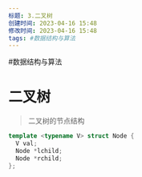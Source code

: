 ```yaml
---
标题: 3.二叉树
创建时间: 2023-04-16 15:48
修改时间: 2023-04-16 15:48
tags: #数据结构与算法
---
```



#数据结构与算法 

# 二叉树

> 二叉树的节点结构

```cpp
template <typename V> struct Node {
  V val;
  Node *lchild;
  Node *rchild;
};

```